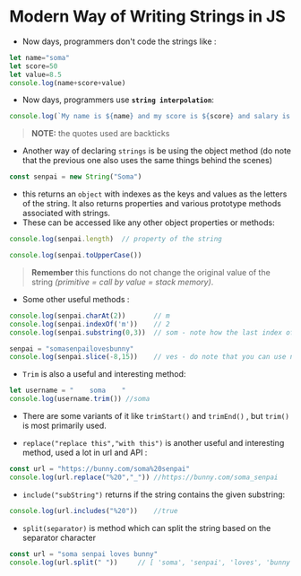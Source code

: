 # Modern Way of Writing Strings in JS

- Now days, programmers don't code the strings like : 
```javascript
let name="soma"
let score=50
let value=8.5
console.log(name+score+value)
```
- Now days, programmers use **`string interpolation`**: 
```javascript
console.log(`My name is ${name} and my score is ${score} and salary is ${value}`)
```
> **NOTE:** the quotes used are backticks 

- Another way of declaring `strings` is be using the object method (do note that the previous one also uses the same things behind the scenes)
```javascript
const senpai = new String("Soma")
```
- this returns an `object` with indexes as the keys and values as the letters of the string. It also returns properties and various prototype methods associated with strings.
- These can be accessed like any other object properties or methods:
```javascript
console.log(senpai.length)  // property of the string
```
```javascript
console.log(senpai.toUpperCase())
```
> **Remember** this functions do not change the original value of the string _(primitive = call by value = stack memory)_.

- Some other useful methods : 
```javascript
console.log(senpai.charAt(2))       // m
console.log(senpai.indexOf('m'))    // 2
console.log(senpai.substring(0,3))  // som - note how the last index of the substring method is exclusive

senpai = "somasenpailovesbunny"
console.log(senpai.slice(-8,15))    // ves - do note that you can use negative indices only with slice and not substring (it'll not throw error but willl not give the desired result)
```
- `Trim` is also a useful and interesting method: 
```javascript
let username = "    soma    "
console.log(username.trim()) //soma
```
- There are some variants of it like `trimStart()` and `trimEnd()` , but `trim()` is most primarily used.

- `replace("replace this","with this")` is another useful and interesting method, used a lot in url and API : 
```javascript
const url = "https://bunny.com/soma%20senpai"
console.log(url.replace("%20","_")) //https://bunny.com/soma_senpai
```
- `include("subString")` returns if the string contains the given substring: 
```javascript
console.log(url.includes("%20"))    //true
```

- `split(separator)` is method which can split the string based on the separator character
```javascript
const url = "soma senpai loves bunny"
console.log(url.split(" "))     // [ 'soma', 'senpai', 'loves', 'bunny' ]
```
